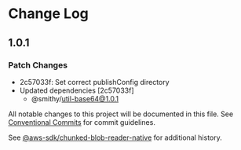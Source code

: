 # Change Log

## 1.0.1

### Patch Changes

- 2c57033f: Set correct publishConfig directory
- Updated dependencies [2c57033f]
  - @smithy/util-base64@1.0.1

All notable changes to this project will be documented in this file.
See [Conventional Commits](https://conventionalcommits.org) for commit guidelines.

See [@aws-sdk/chunked-blob-reader-native](https://github.com/aws/aws-sdk-js-v3/blob/main/packages/chunked-blob-reader-native/CHANGELOG.md) for additional history.
